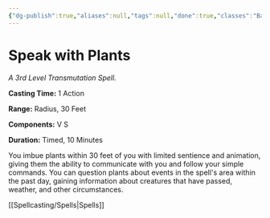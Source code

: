```yaml
---
{"dg-publish":true,"aliases":null,"tags":null,"done":true,"classes":"Bard, Druid, Ranger,","spellLevel":3,"school":"Transmutation","source":"PHB","permalink":"/spells/speak-with-plants/","dgHomeLink":false,"dgPassFrontmatter":true}
---
```


# Speak with Plants
*A 3rd Level Transmutation Spell.*

**Casting Time:** 1 Action

**Range:** Radius, 30 Feet

**Components:** V S 

**Duration:** Timed, 10 Minutes

You imbue plants within 30 feet of you with limited sentience and animation, giving them the ability to communicate with you and follow your simple commands. You can question plants about events in the spell's area within the past day, gaining information about creatures that have passed, weather, and other circumstances.

[[Spellcasting/Spells|Spells]]